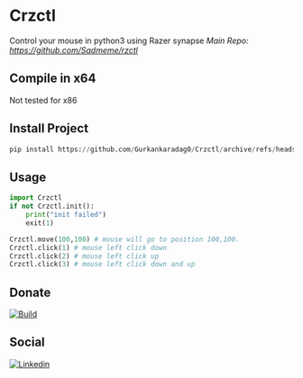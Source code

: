 # Crzctl
Control your mouse in python3 using Razer synapse
*Main Repo: https://github.com/Sadmeme/rzctl*

## Compile in x64
Not tested for x86

## Install Project
```python
pip install https://github.com/Gurkankaradag0/Crzctl/archive/refs/heads/main.zip
```

## Usage
```python
import Crzctl
if not Crzctl.init():
    print("init failed")
    exit(1)

Crzctl.move(100,100) # mouse will go to position 100,100.
Crzctl.click(1) # mouse left click down
Crzctl.click(2) # mouse left click up
Crzctl.click(3) # mouse left click down and up
```

## Donate
[![Build](https://www.buymeacoffee.com/assets/img/custom_images/yellow_img.png)](https://www.buymeacoffee.com/gurkankrdg)

## Social
[![Linkedin](https://img.shields.io/badge/linkedin-%230077B5.svg?&style=for-the-badge&logo=linkedin&logoColor=white)](https://www.linkedin.com/in/g%C3%BCrkan-karada%C4%9F-bb0243205/)